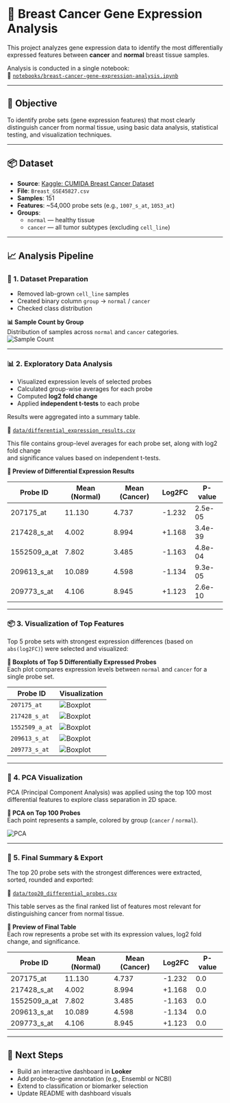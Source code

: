 # 🧬 Breast Cancer Gene Expression Analysis

This project analyzes gene expression data to identify the most differentially expressed features between **cancer** and **normal** breast tissue samples.

Analysis is conducted in a single notebook:  
📒 [`notebooks/breast-cancer-gene-expression-analysis.ipynb`](notebooks/breast-cancer-gene-expression-analysis.ipynb)

---

## 🎯 Objective

To identify probe sets (gene expression features) that most clearly distinguish cancer from normal tissue, using basic data analysis, statistical testing, and visualization techniques.

---

## 📦 Dataset

- **Source**: [Kaggle: CUMIDA Breast Cancer Dataset](https://www.kaggle.com/datasets/brunogrisci/breast-cancer-gene-expression-cumida)
- **File**: `Breast_GSE45827.csv`
- **Samples**: 151
- **Features**: ~54,000 probe sets (e.g., `1007_s_at`, `1053_at`)
- **Groups**:  
  - `normal` — healthy tissue  
  - `cancer` — all tumor subtypes (excluding `cell_line`)

---

## 📈 Analysis Pipeline

### 🧬 1. Dataset Preparation

- Removed lab-grown `cell_line` samples
- Created binary column `group` → `normal` / `cancer`
- Checked class distribution

**📊 Sample Count by Group**  
Distribution of samples across `normal` and `cancer` categories.  
![Sample Count](images/sample_count_per_group.png)

---

### 📊 2. Exploratory Data Analysis

- Visualized expression levels of selected probes
- Calculated group-wise averages for each probe
- Computed **log2 fold change**
- Applied **independent t-tests** to each probe

Results were aggregated into a summary table.

📁 [`data/differential_expression_results.csv`](data/differential_expression_results.csv)

This file contains group-level averages for each probe set, along with log2 fold change  
and significance values based on independent t-tests.

**🧾 Preview of Differential Expression Results**

| Probe ID       | Mean (Normal) | Mean (Cancer) | Log2FC   | P-value       |
|----------------|----------------|----------------|----------|----------------|
| 207175_at      | 11.130         | 4.737          | -1.232   | 2.5e-05        |
| 217428_s_at    | 4.002          | 8.994          | +1.168   | 3.4e-39        |
| 1552509_a_at   | 7.802          | 3.485          | -1.163   | 4.8e-04        |
| 209613_s_at    | 10.089         | 4.598          | -1.134   | 9.3e-05        |
| 209773_s_at    | 4.106          | 8.945          | +1.123   | 2.6e-10        |


---

### 📦 3. Visualization of Top Features

Top 5 probe sets with strongest expression differences (based on `abs(log2FC)`) were selected and visualized:

**🧪 Boxplots of Top 5 Differentially Expressed Probes**  
Each plot compares expression levels between `normal` and `cancer` for a single probe set.

| Probe ID         | Visualization |
|------------------|---------------|
| `207175_at`      | ![Boxplot](images/boxplot_207175_at.png) |
| `217428_s_at`    | ![Boxplot](images/boxplot_217428_s_at.png) |
| `1552509_a_at`   | ![Boxplot](images/boxplot_1552509_a_at.png) |
| `209613_s_at`    | ![Boxplot](images/boxplot_209613_s_at.png) |
| `209773_s_at`    | ![Boxplot](images/boxplot_209773_s_at.png) |

---

### 🧠 4. PCA Visualization

PCA (Principal Component Analysis) was applied using the top 100 most differential features to explore class separation in 2D space.

**📌 PCA on Top 100 Probes**  
Each point represents a sample, colored by group (`cancer` / `normal`).

![PCA](images/pca_top100_log2fc.png)

---

### 📄 5. Final Summary & Export

The top 20 probe sets with the strongest differences were extracted, sorted, rounded and exported:

📁 [`data/top20_differential_probes.csv`](data/top20_differential_probes.csv)

This table serves as the final ranked list of features most relevant for distinguishing cancer from normal tissue.

**🧾 Preview of Final Table**  
Each row represents a probe set with its expression values, log2 fold change, and significance.

| Probe ID       | Mean (Normal) | Mean (Cancer) | Log2FC  | P-value  |
|----------------|----------------|----------------|--------|----------|
| 207175_at      | 11.130         | 4.737          | -1.232 | 0.0      |
| 217428_s_at    | 4.002          | 8.994          | +1.168 | 0.0      |
| 1552509_a_at   | 7.802          | 3.485          | -1.163 | 0.0      |
| 209613_s_at    | 10.089         | 4.598          | -1.134 | 0.0      |
| 209773_s_at    | 4.106          | 8.945          | +1.123 | 0.0      |

---

## 🚧 Next Steps

- Build an interactive dashboard in **Looker**
- Add probe-to-gene annotation (e.g., Ensembl or NCBI)
- Extend to classification or biomarker selection
- Update README with dashboard visuals

